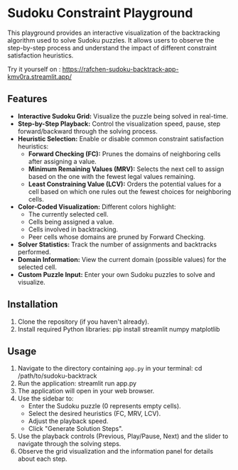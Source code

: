 # Sudoku Constraint Playground

This playground provides an interactive visualization of the backtracking algorithm used to solve Sudoku puzzles. It allows users to observe the step-by-step process and understand the impact of different constraint satisfaction heuristics.

Try it yourself on : https://rafchen-sudoku-backtrack-app-kmv0ra.streamlit.app/

## Features

*   **Interactive Sudoku Grid:** Visualize the puzzle being solved in real-time.
*   **Step-by-Step Playback:** Control the visualization speed, pause, step forward/backward through the solving process.
*   **Heuristic Selection:** Enable or disable common constraint satisfaction heuristics:
    *   **Forward Checking (FC):** Prunes the domains of neighboring cells after assigning a value.
    *   **Minimum Remaining Values (MRV):** Selects the next cell to assign based on the one with the fewest legal values remaining.
    *   **Least Constraining Value (LCV):** Orders the potential values for a cell based on which one rules out the fewest choices for neighboring cells.
*   **Color-Coded Visualization:** Different colors highlight:
    *   The currently selected cell.
    *   Cells being assigned a value.
    *   Cells involved in backtracking.
    *   Peer cells whose domains are pruned by Forward Checking.
*   **Solver Statistics:** Track the number of assignments and backtracks performed.
*   **Domain Information:** View the current domain (possible values) for the selected cell.
*   **Custom Puzzle Input:** Enter your own Sudoku puzzles to solve and visualize.

## Installation

1.  Clone the repository (if you haven't already).
2.  Install required Python libraries:
    pip install streamlit numpy matplotlib

## Usage

1.  Navigate to the directory containing `app.py` in your terminal:
    cd /path/to/sudoku-backtrack
2.  Run the application:
    streamlit run app.py
3.  The application will open in your web browser.
4.  Use the sidebar to:
    *   Enter the Sudoku puzzle (0 represents empty cells).
    *   Select the desired heuristics (FC, MRV, LCV).
    *   Adjust the playback speed.
    *   Click "Generate Solution Steps".
5.  Use the playback controls (Previous, Play/Pause, Next) and the slider to navigate through the solving steps.
6.  Observe the grid visualization and the information panel for details about each step.
